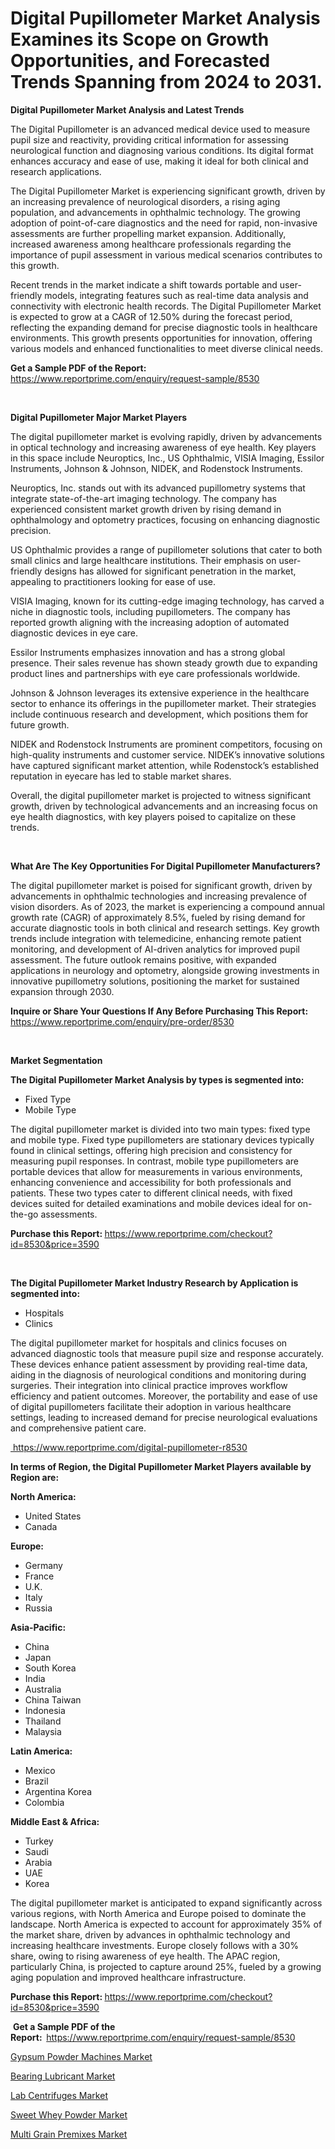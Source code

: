 <p><h1>Digital Pupillometer Market Analysis Examines its Scope on Growth Opportunities, and Forecasted Trends Spanning from 2024 to 2031.</h1></p><p><strong>Digital Pupillometer Market Analysis and Latest Trends</strong></p>
<p><p>The Digital Pupillometer is an advanced medical device used to measure pupil size and reactivity, providing critical information for assessing neurological function and diagnosing various conditions. Its digital format enhances accuracy and ease of use, making it ideal for both clinical and research applications.</p><p>The Digital Pupillometer Market is experiencing significant growth, driven by an increasing prevalence of neurological disorders, a rising aging population, and advancements in ophthalmic technology. The growing adoption of point-of-care diagnostics and the need for rapid, non-invasive assessments are further propelling market expansion. Additionally, increased awareness among healthcare professionals regarding the importance of pupil assessment in various medical scenarios contributes to this growth.</p><p>Recent trends in the market indicate a shift towards portable and user-friendly models, integrating features such as real-time data analysis and connectivity with electronic health records. The Digital Pupillometer Market is expected to grow at a CAGR of 12.50% during the forecast period, reflecting the expanding demand for precise diagnostic tools in healthcare environments. This growth presents opportunities for innovation, offering various models and enhanced functionalities to meet diverse clinical needs.</p></p>
<p><strong>Get a Sample PDF of the Report:&nbsp;</strong> <a href="https://www.reportprime.com/enquiry/request-sample/8530?utm_campaign=1282&utm_medium=2&utm_source=Github&utm_content=ia&utm_term=10102024&utm_id=digital-pupillometer">https://www.reportprime.com/enquiry/request-sample/8530</a></p>
<p>&nbsp;</p>
<p><strong>Digital Pupillometer Major Market Players</strong></p>
<p><p>The digital pupillometer market is evolving rapidly, driven by advancements in optical technology and increasing awareness of eye health. Key players in this space include Neuroptics, Inc., US Ophthalmic, VISIA Imaging, Essilor Instruments, Johnson & Johnson, NIDEK, and Rodenstock Instruments.</p><p>Neuroptics, Inc. stands out with its advanced pupillometry systems that integrate state-of-the-art imaging technology. The company has experienced consistent market growth driven by rising demand in ophthalmology and optometry practices, focusing on enhancing diagnostic precision.</p><p>US Ophthalmic provides a range of pupillometer solutions that cater to both small clinics and large healthcare institutions. Their emphasis on user-friendly designs has allowed for significant penetration in the market, appealing to practitioners looking for ease of use.</p><p>VISIA Imaging, known for its cutting-edge imaging technology, has carved a niche in diagnostic tools, including pupillometers. The company has reported growth aligning with the increasing adoption of automated diagnostic devices in eye care.</p><p>Essilor Instruments emphasizes innovation and has a strong global presence. Their sales revenue has shown steady growth due to expanding product lines and partnerships with eye care professionals worldwide.</p><p>Johnson & Johnson leverages its extensive experience in the healthcare sector to enhance its offerings in the pupillometer market. Their strategies include continuous research and development, which positions them for future growth.</p><p>NIDEK and Rodenstock Instruments are prominent competitors, focusing on high-quality instruments and customer service. NIDEK’s innovative solutions have captured significant market attention, while Rodenstock’s established reputation in eyecare has led to stable market shares.</p><p>Overall, the digital pupillometer market is projected to witness significant growth, driven by technological advancements and an increasing focus on eye health diagnostics, with key players poised to capitalize on these trends.</p></p>
<p>&nbsp;</p>
<p><strong>What Are The Key Opportunities For Digital Pupillometer Manufacturers?</strong></p>
<p><p>The digital pupillometer market is poised for significant growth, driven by advancements in ophthalmic technologies and increasing prevalence of vision disorders. As of 2023, the market is experiencing a compound annual growth rate (CAGR) of approximately 8.5%, fueled by rising demand for accurate diagnostic tools in both clinical and research settings. Key growth trends include integration with telemedicine, enhancing remote patient monitoring, and development of AI-driven analytics for improved pupil assessment. The future outlook remains positive, with expanded applications in neurology and optometry, alongside growing investments in innovative pupillometry solutions, positioning the market for sustained expansion through 2030.</p></p>
<p><strong>Inquire or Share Your Questions If Any Before Purchasing This Report:</strong> <a href="https://www.reportprime.com/enquiry/pre-order/8530?utm_campaign=1282&utm_medium=2&utm_source=Github&utm_content=ia&utm_term=10102024&utm_id=digital-pupillometer">https://www.reportprime.com/enquiry/pre-order/8530</a></p>
<p>&nbsp;</p>
<p><strong>Market Segmentation</strong></p>
<p><strong>The Digital Pupillometer Market Analysis by types is segmented into:</strong></p>
<p><ul><li>Fixed Type</li><li>Mobile Type</li></ul></p>
<p><p>The digital pupillometer market is divided into two main types: fixed type and mobile type. Fixed type pupillometers are stationary devices typically found in clinical settings, offering high precision and consistency for measuring pupil responses. In contrast, mobile type pupillometers are portable devices that allow for measurements in various environments, enhancing convenience and accessibility for both professionals and patients. These two types cater to different clinical needs, with fixed devices suited for detailed examinations and mobile devices ideal for on-the-go assessments.</p></p>
<p><strong>Purchase this Report:&nbsp;</strong><a href="https://www.reportprime.com/checkout?id=8530&price=3590&utm_campaign=1282&utm_medium=2&utm_source=Github&utm_content=ia&utm_term=10102024&utm_id=digital-pupillometer">https://www.reportprime.com/checkout?id=8530&price=3590</a></p>
<p>&nbsp;</p>
<p><strong>The Digital Pupillometer Market Industry Research by Application is segmented into:</strong></p>
<p><ul><li>Hospitals</li><li>Clinics</li></ul></p>
<p><p>The digital pupillometer market for hospitals and clinics focuses on advanced diagnostic tools that measure pupil size and response accurately. These devices enhance patient assessment by providing real-time data, aiding in the diagnosis of neurological conditions and monitoring during surgeries. Their integration into clinical practice improves workflow efficiency and patient outcomes. Moreover, the portability and ease of use of digital pupillometers facilitate their adoption in various healthcare settings, leading to increased demand for precise neurological evaluations and comprehensive patient care.</p></p>
<p><a href="https://www.reportprime.com/digital-pupillometer-r8530?utm_campaign=1282&utm_medium=2&utm_source=Github&utm_content=ia&utm_term=10102024&utm_id=digital-pupillometer">&nbsp;https://www.reportprime.com/digital-pupillometer-r8530</a></p>
<p><strong>In terms of Region, the Digital Pupillometer Market Players available by Region are:</strong></p>
<p>
    <p> <strong> North America: </strong>
        <ul>
            <li>United States</li>
            <li>Canada</li>
        </ul>
        </p> 
    <p> <strong> Europe: </strong>
        <ul>
            <li>Germany</li>
            <li>France</li>
            <li>U.K.</li>
            <li>Italy</li>
            <li>Russia</li>
        </ul>
        </p> 
    <p> <strong> Asia-Pacific: </strong>
        <ul>
            <li>China</li>
            <li>Japan</li>
            <li>South Korea</li>
            <li>India</li>
            <li>Australia</li>
            <li>China Taiwan</li>
            <li>Indonesia</li>
            <li>Thailand</li>
            <li>Malaysia</li>
        </ul>
        </p> 
    <p> <strong> Latin America: </strong>
        <ul>
            <li>Mexico</li>
            <li>Brazil</li>
            <li>Argentina Korea</li>
            <li>Colombia</li>
        </ul>
        </p> 
    <p> <strong> Middle East & Africa: </strong>
        <ul>
            <li>Turkey</li>
            <li>Saudi</li>
            <li>Arabia</li>
            <li>UAE</li>
            <li>Korea</li>
        </ul>
    </p>
    </p>
<p><p>The digital pupillometer market is anticipated to expand significantly across various regions, with North America and Europe poised to dominate the landscape. North America is expected to account for approximately 35% of the market share, driven by advances in ophthalmic technology and increasing healthcare investments. Europe closely follows with a 30% share, owing to rising awareness of eye health. The APAC region, particularly China, is projected to capture around 25%, fueled by a growing aging population and improved healthcare infrastructure.</p></p>
<p><strong>Purchase this Report: </strong><a href="https://www.reportprime.com/checkout?id=8530&price=3590&utm_campaign=1282&utm_medium=2&utm_source=Github&utm_content=ia&utm_term=10102024&utm_id=digital-pupillometer">https://www.reportprime.com/checkout?id=8530&price=3590</a></p>
<p>&nbsp;<strong>Get a Sample PDF of the Report:&nbsp;&nbsp;</strong><a href="https://www.reportprime.com/enquiry/request-sample/8530?utm_campaign=1282&utm_medium=2&utm_source=Github&utm_content=ia&utm_term=10102024&utm_id=digital-pupillometer">https://www.reportprime.com/enquiry/request-sample/8530</a></p>
<p><strong></strong></p>
<p><p><a href="https://www.linkedin.com/pulse/global-gypsum-powder-machines-market-analysis-key-trends-ejuic?utm_campaign=1282&utm_medium=2&utm_source=Github&utm_content=ia&utm_term=10102024&utm_id=digital-pupillometer">Gypsum Powder Machines Market</a></p><p><a href="https://www.linkedin.com/pulse/bearing-lubricant-market-evolution-future-outlook-forecasting-hswhe?utm_campaign=1282&utm_medium=2&utm_source=Github&utm_content=ia&utm_term=10102024&utm_id=digital-pupillometer">Bearing Lubricant Market</a></p><p><a href="https://www.linkedin.com/pulse/booming-lab-centrifuges-market-sector-analysis-growth-jq8wc?utm_campaign=1282&utm_medium=2&utm_source=Github&utm_content=ia&utm_term=10102024&utm_id=digital-pupillometer">Lab Centrifuges Market</a></p><p><a href="https://issuu.com/reportprime-2/docs/sweet-whey-powder-market-size-2030._126320a02ef8c8?utm_campaign=1282&utm_medium=2&utm_source=Github&utm_content=ia&utm_term=10102024&utm_id=digital-pupillometer">Sweet Whey Powder Market</a></p><p><a href="https://issuu.com/reportprime-2/docs/multi-grain-premixes-market-size-20_60f2373401e4c1?utm_campaign=1282&utm_medium=2&utm_source=Github&utm_content=ia&utm_term=10102024&utm_id=digital-pupillometer">Multi Grain Premixes Market</a></p></p>